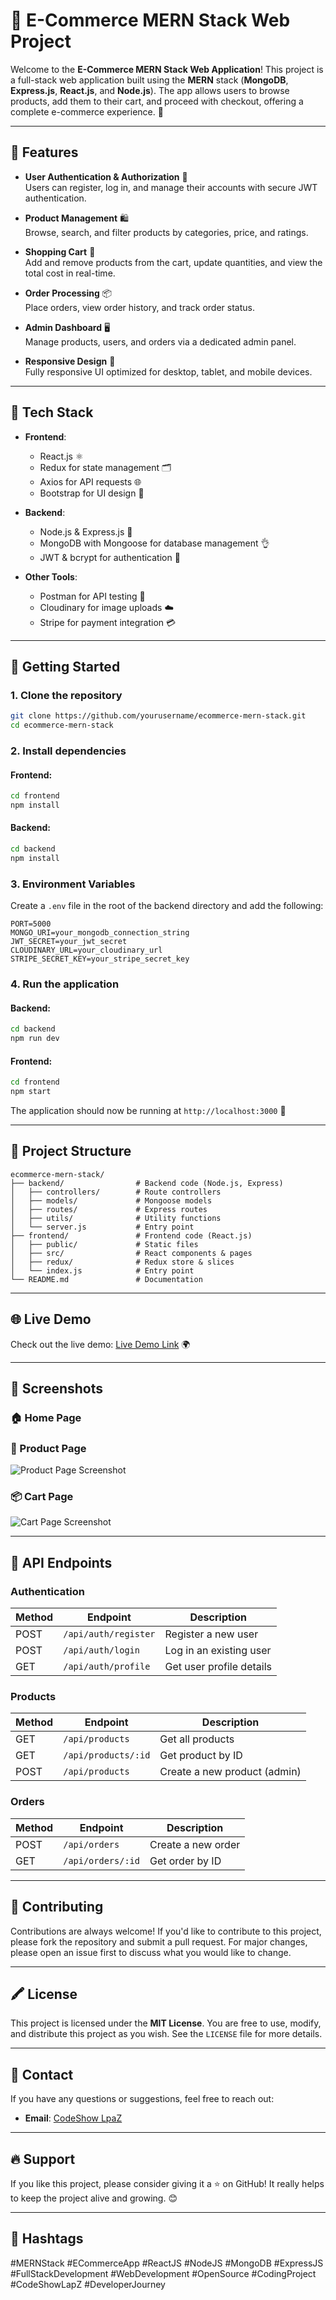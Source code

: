 # 🛒 E-Commerce MERN Stack Web Project

Welcome to the **E-Commerce MERN Stack Web Application**! This project is a full-stack web application built using the **MERN** stack (**MongoDB**, **Express.js**, **React.js**, and **Node.js**). The app allows users to browse products, add them to their cart, and proceed with checkout, offering a complete e-commerce experience. 🚀

---

## 🌟 Features

- **User Authentication & Authorization** 🔐  
  Users can register, log in, and manage their accounts with secure JWT authentication.

- **Product Management** 🛍️  
  Browse, search, and filter products by categories, price, and ratings.

- **Shopping Cart** 🛒  
  Add and remove products from the cart, update quantities, and view the total cost in real-time.

- **Order Processing** 📦  
  Place orders, view order history, and track order status.

- **Admin Dashboard** 🖥️  
  Manage products, users, and orders via a dedicated admin panel.

- **Responsive Design** 📱  
  Fully responsive UI optimized for desktop, tablet, and mobile devices.

---

## 🔧 Tech Stack

- **Frontend**:  
  - React.js ⚛️  
  - Redux for state management 🗂️  
  - Axios for API requests 🌐  
  - Bootstrap for UI design 🎨

- **Backend**:  
  - Node.js & Express.js 🚀  
  - MongoDB with Mongoose for database management 👌  
  - JWT & bcrypt for authentication 🔐

- **Other Tools**:  
  - Postman for API testing 📩  
  - Cloudinary for image uploads ☁️  
  - Stripe for payment integration 💳

---

## 🚀 Getting Started

### 1. Clone the repository

```bash
git clone https://github.com/yourusername/ecommerce-mern-stack.git
cd ecommerce-mern-stack
```

### 2. Install dependencies

#### Frontend:
```bash
cd frontend
npm install
```

#### Backend:
```bash
cd backend
npm install
```

### 3. Environment Variables

Create a `.env` file in the root of the backend directory and add the following:

```env
PORT=5000
MONGO_URI=your_mongodb_connection_string
JWT_SECRET=your_jwt_secret
CLOUDINARY_URL=your_cloudinary_url
STRIPE_SECRET_KEY=your_stripe_secret_key
```

### 4. Run the application

#### Backend:
```bash
cd backend
npm run dev
```

#### Frontend:
```bash
cd frontend
npm start
```

The application should now be running at `http://localhost:3000` 🚀

---

## 📂 Project Structure

```
ecommerce-mern-stack/
├── backend/                # Backend code (Node.js, Express)
│   ├── controllers/        # Route controllers
│   ├── models/             # Mongoose models
│   ├── routes/             # Express routes
│   ├── utils/              # Utility functions
│   └── server.js           # Entry point
├── frontend/               # Frontend code (React.js)
│   ├── public/             # Static files
│   ├── src/                # React components & pages
│   ├── redux/              # Redux store & slices
│   └── index.js            # Entry point
└── README.md               # Documentation
```

---

## 🌐 Live Demo

Check out the live demo: [Live Demo Link](https://your-live-demo-link.com) 🌍

---

## 📸 Screenshots

### 🏠 Home Page


### 🛒 Product Page
![Product Page Screenshot](https://your-image-link.com)

### 📦 Cart Page
![Cart Page Screenshot](https://your-image-link.com)

---

## 🔧 API Endpoints

### **Authentication**

| Method | Endpoint        | Description              |
|--------|-----------------|--------------------------|
| POST   | `/api/auth/register` | Register a new user       |
| POST   | `/api/auth/login`    | Log in an existing user    |
| GET    | `/api/auth/profile`  | Get user profile details   |

### **Products**

| Method | Endpoint        | Description              |
|--------|-----------------|--------------------------|
| GET    | `/api/products`       | Get all products           |
| GET    | `/api/products/:id`   | Get product by ID          |
| POST   | `/api/products`       | Create a new product (admin)|

### **Orders**

| Method | Endpoint        | Description              |
|--------|-----------------|--------------------------|
| POST   | `/api/orders`         | Create a new order          |
| GET    | `/api/orders/:id`     | Get order by ID             |

---

## 🤝 Contributing

Contributions are always welcome! If you'd like to contribute to this project, please fork the repository and submit a pull request. For major changes, please open an issue first to discuss what you would like to change.

---

## 🖍️ License

This project is licensed under the **MIT License**. You are free to use, modify, and distribute this project as you wish. See the `LICENSE` file for more details.

---

## 📩 Contact

If you have any questions or suggestions, feel free to reach out:

- **Email**: [CodeShow LpaZ](mailto:codeshowlapz@gmail.com)  

---

## 🔥 Support

If you like this project, please consider giving it a ⭐ on GitHub! It really helps to keep the project alive and growing. 😊

---

## 🔖 Hashtags

#MERNStack #ECommerceApp #ReactJS #NodeJS #MongoDB #ExpressJS #FullStackDevelopment #WebDevelopment #OpenSource #CodingProject #CodeShowLapZ #DeveloperJourney
